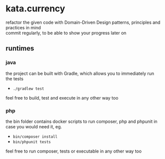 # kata.currency

refactor the given code with Domain-Driven Design patterns, principles and practices in mind  
commit regularly, to be able to show your progress later on

## runtimes

### java

the project can be built with Gradle, which allows you to immediately run the tests

- `./gradlew test`

feel free to build, test and execute in any other way too

### php

the bin folder contains docker scripts to run composer, php and phpunit in case you would need it, eg. 
- `bin/composer install` 
- `bin/phpunit tests`

feel free to run composer, tests or executable in any other way too
